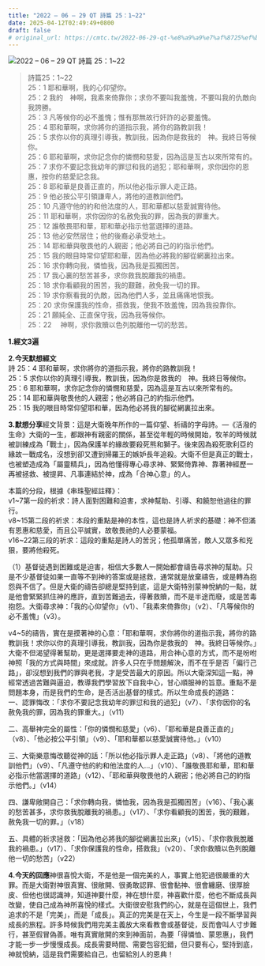 ```yaml
---
title: "2022 – 06 – 29 QT 詩篇 25：1~22"
date: 2025-04-12T02:49:49+0800
draft: false
# original_url: https://cmtc.tw/2022-06-29-qt-%e8%a9%a9%e7%af%8725%ef%bc%9a122
---
```


![2022 – 06 – 29 QT 詩篇 25：1~22](/images/qt.jpg  "2022 – 06 – 29 QT 詩篇 25：1~22")

> 詩篇25：1~22  
> 25：1 耶和華啊，我的心仰望你。  
> 25：2 我的　神啊，我素來倚靠你；求你不要叫我羞愧，不要叫我的仇敵向我誇勝。  
> 25：3 凡等候你的必不羞愧；惟有那無故行奸詐的必要羞愧。  
> 25：4 耶和華啊，求你將你的道指示我，將你的路教訓我！  
> 25：5 求你以你的真理引導我，教訓我，因為你是救我的　神。我終日等候你。  
> 25：6 耶和華啊，求你記念你的憐憫和慈愛，因為這是亙古以來所常有的。  
> 25：7 求你不要記念我幼年的罪愆和我的過犯；耶和華啊，求你因你的恩惠，按你的慈愛記念我。  
> 25：8 耶和華是良善正直的，所以他必指示罪人走正路。  
> 25：9 他必按公平引領謙卑人，將他的道教訓他們。  
> 25：10 凡遵守他的約和他法度的人，耶和華都以慈愛誠實待他。  
> 25：11 耶和華啊，求你因你的名赦免我的罪，因為我的罪重大。  
> 25：12 誰敬畏耶和華，耶和華必指示他當選擇的道路。  
> 25：13 他必安然居住；他的後裔必承受地土。  
> 25：14 耶和華與敬畏他的人親密；他必將自己的約指示他們。  
> 25：15 我的眼目時常仰望耶和華，因為他必將我的腳從網裏拉出來。  
> 25：16 求你轉向我，憐恤我，因為我是孤獨困苦。  
> 25：17 我心裏的愁苦甚多，求你救我脫離我的禍患。  
> 25：18 求你看顧我的困苦，我的艱難，赦免我一切的罪。  
> 25：19 求你察看我的仇敵，因為他們人多，並且痛痛地恨我。  
> 25：20 求你保護我的性命，搭救我，使我不致羞愧，因為我投靠你。  
> 25：21 願純全、正直保守我，因為我等候你。  
> 25：22 　神啊，求你救贖以色列脫離他一切的愁苦。

**1.經文3遍**

**2.今天默想經文**  
詩 25：4 耶和華啊，求你將你的道指示我，將你的路教訓我！  
25：5 求你以你的真理引導我，教訓我，因為你是救我的　神。我終日等候你。  
25：6 耶和華啊，求你記念你的憐憫和慈愛，因為這是亙古以來所常有的。  
25：14 耶和華與敬畏他的人親密；他必將自己的約指示他們。  
25：15 我的眼目時常仰望耶和華，因為他必將我的腳從網裏拉出來。

**3.默想分享**經文背景：這是大衛晚年所作的一篇仰望、祈禱的字母詩。—《活潑的生命》大衛的一生，都跟神有親密的關係，甚至從年輕的時候開始，牧羊的時候就被訓練成為「戰士」，因為保護羊的緣故要殺死熊和獅子。後來因為殺死歌利亞的緣故一戰成名，沒想到卻又遭到掃羅王的嫉妒長年追殺。大衛不但是真正的戰士，也被塑造成為「屬靈精兵」，因為他懂得專心尋求神、緊緊倚靠神、靠著神經歷一再被拯救、被提昇、凡事連結於神，成為「合神心意」的人。

本篇的分段，根據《串珠聖經註釋》：  
v1~7第一段的祈求：詩人面對困難和迫害，求神幫助、引導、和饒恕他過往的罪行。  
v8~15第二段的祈求：本段的重點是神的本性，這也是詩人祈求的基礎：神不但滿有恩惠和慈愛，而且公平誠實，故敬畏祂的人必要蒙福。  
v16~22第三段的祈求：這段的重點是詩人的苦況；他孤單痛苦，敵人又眾多和兇狠，要將他殺死。

（1）基督徒遇到困難或是迫害，相信大多數人一開始都會禱告尋求神的幫助。只是不少基督徒如果一直等不到神的答案或是拯救，通常就是放棄禱告，或是轉為抱怨與不信了。但是大衛的禱告卻總是堅持到底，這是大衛特別蒙神悅納的一點，就是他會緊緊抓住神的應許，直到苦難過去，得著救贖，而不是半途而廢，或是苦毒抱怨。大衛尋求神：「我的心仰望你」（v1）、「我素來倚靠你」（v2）、「凡等候你的必不羞愧」（v3）。

v4~5的禱告，實在是摸著神的心意：「耶和華啊，求你將你的道指示我，將你的路教訓我！求你以你的真理引導我，教訓我，因為你是救我的　神。我終日等候你。」大衛不但渴望得著幫助，更是選擇要走神的道路，用合神心意的方式，而不是吩咐神照「我的方式與時間」來成就。許多人只在乎問題解決，而不在乎是否「偏行己路」，卻沒想到我們的罪與老我，才是受苦最大的原因。所以大衛深知這一點，神經常透過苦難與逼迫，教導我們學習放下自我中心，甘心順服神的旨意。重點不是問題本身，而是我們的生命，是否活出基督的樣式。所以生命成長的道路：  
一、認罪悔改：「求你不要記念我幼年的罪愆和我的過犯」（v7）、「求你因你的名赦免我的罪，因為我的罪重大。」（v11）

二、高舉神完全的屬性：「你的憐憫和慈愛」（v6）、「耶和華是良善正直的」（v8）、「他必按公平引領」（v9）、「耶和華都以慈愛誠實待他。」（v10）

三、大衛樂意悔改聽從神的話：「所以他必指示罪人走正路」（v8）、「將他的道教訓他們」（v9）、「凡遵守他的約和他法度的人…」（v10）、「誰敬畏耶和華，耶和華必指示他當選擇的道路」（v12）、「耶和華與敬畏他的人親密；他必將自己的約指示他們。」（v14）

四、謙卑敞開自己：「求你轉向我，憐恤我，因為我是孤獨困苦」（v16）、「我心裏的愁苦甚多，求你救我脫離我的禍患。」（v17）、「求你看顧我的困苦，我的艱難，赦免我一切的罪。」（v18）

五、具體的祈求拯救：「因為他必將我的腳從網裏拉出來」（v15）、「求你救我脫離我的禍患。」（v17）、「求你保護我的性命，搭救我」（v20）、「求你救贖以色列脫離他一切的愁苦」（v22）

**4.今天的回應**神很喜悅大衛，不是他是一個完美的人，事實上他犯過很嚴重的大罪。而是大衛對神很真實、很敞開、很勇敢認罪、很會黏神、很會纏磨、很厚臉皮、但他也很認識神，知道神要什麼，神在想什麼，神喜歡什麼，他也不斷成長與改變，使自己成為神所喜悅的樣式。大衛很安慰我們的心，就是在這個世上，我們追求的不是「完美」，而是「成長」。真正的完美是在天上，今生是一段不斷學習與成長的旅程。許多時候我們用完美主義放大來看教會或基督徒，反而會叫人寸步難行，甚至假冒偽善。唯有真實敞開的來到神面前，為要「得憐恤、蒙恩惠」，我們才能一步一步慢慢成長。成長需要時間、需要包容犯錯，但只要有心，堅持到底，神就悅納，這是我們需要給自己，也留給別人的恩典！